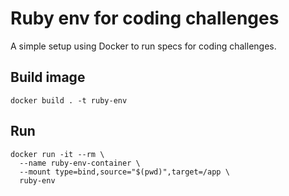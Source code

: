 # Ruby env for coding challenges
A simple setup using Docker to run specs for coding challenges.

## Build image
```shell
docker build . -t ruby-env
```

## Run
```shell
docker run -it --rm \
  --name ruby-env-container \
  --mount type=bind,source="$(pwd)",target=/app \
  ruby-env
```
